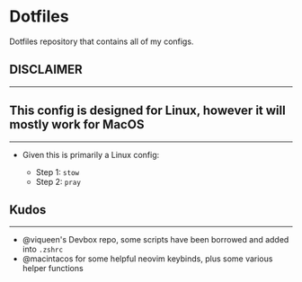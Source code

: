 # Dotfiles

Dotfiles repository that contains all of my configs.

## DISCLAIMER

---

## This config is designed for Linux, however it will mostly work for MacOS

---

- Given this is primarily a Linux config:

  - Step 1: `stow`
  - Step 2: `pray`

## Kudos

---

- @viqueen's Devbox repo, some scripts have been borrowed and added into `.zshrc`
- @macintacos for some helpful neovim keybinds, plus some various helper functions
